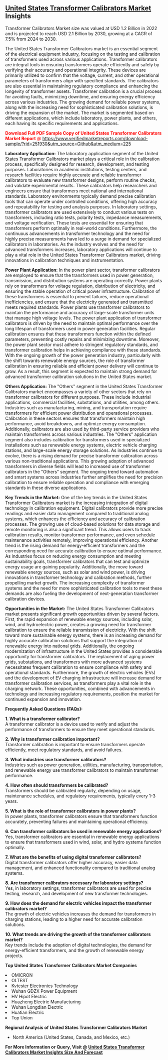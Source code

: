 <h2><a href="https://www.verifiedmarketreports.com/download-sample/?rid=251930&amp;utm_source=Github&amp;utm_medium=225" target="_blank">United States Transformer Calibrators Market</a> Insights</h2><p>Transformer Calibrators Market size was valued at USD 1.2 Billion in 2022 and is projected to reach USD 2.1 Billion by 2030, growing at a CAGR of 7.5% from 2024 to 2030.</p><p><p>The United States Transformer Calibrators market is an essential segment of the electrical equipment industry, focusing on the testing and calibration of transformers used across various applications. Transformer calibrators are integral tools in ensuring transformers operate efficiently and safely by verifying their accuracy and operational integrity. These devices are primarily utilized to confirm that the voltage, current, and other operational parameters of transformers align with specified standards. The calibrators are also essential in maintaining regulatory compliance and enhancing the longevity of transformer assets. Transformer calibration is a crucial process for avoiding faults, minimizing downtime, and ensuring energy efficiency across various industries. The growing demand for reliable power systems, along with the increasing need for sophisticated calibration solutions, is driving the expansion of the market. The market is segmented based on different applications, which include laboratory, power plants, and others, each having its specific requirements and applications. <p><span class=""><span style="color: #ff0000;"><strong>Download Full PDF Sample Copy of United States Transformer Calibrators Market Report</strong> @ </span><a href="https://www.verifiedmarketreports.com/download-sample/?rid=251930&amp;utm_source=Github&amp;utm_medium=225" target="_blank">https://www.verifiedmarketreports.com/download-sample/?rid=251930&amp;utm_source=Github&amp;utm_medium=225</a></span></p></p> <p><strong>Laboratory Application:</strong> The laboratory application segment of the United States Transformer Calibrators market plays a critical role in the calibration process, specifically designed for research, development, and testing purposes. Laboratories in academic institutions, testing centers, and research facilities require highly accurate and reliable transformer calibrators to evaluate new transformer designs, perform routine checks, and validate experimental results. These calibrators help researchers and engineers ensure that transformers meet national and international standards. Laboratory environments typically demand precise calibration tools that can operate under controlled conditions, offering high accuracy and repeatability for testing and analysis purposes. In laboratory settings, transformer calibrators are used extensively to conduct various tests on transformers, including ratio tests, polarity tests, impedance measurements, and voltage verification. These tests are essential for ensuring that transformers perform optimally in real-world conditions. Furthermore, the continuous advancements in transformer technology and the need for highly precise measurements have led to a surge in demand for specialized calibrators in laboratories. As the industry evolves and the need for advanced transformers increases, laboratory applications will continue to play a vital role in the United States Transformer Calibrators market, driving innovations in calibration techniques and instrumentation.</p> <p><strong>Power Plant Application:</strong> In the power plant sector, transformer calibrators are employed to ensure that the transformers used in power generation, transmission, and distribution systems are operating correctly. Power plants rely on transformers for voltage regulation, distribution of electricity, and ensuring the stable operation of critical power infrastructure. Calibration of these transformers is essential to prevent failures, reduce operational inefficiencies, and ensure that the electricity generated and transmitted meets required standards. Power plants use transformer calibrators to maintain the performance and accuracy of large-scale transformer units that manage high voltage levels. The power plant application of transformer calibrators is driven by the need to maintain optimal performance over the long lifespan of transformers used in power generation facilities. Regular calibration ensures that these transformers function within the defined parameters, preventing costly repairs and minimizing downtime. Moreover, the power plant sector must adhere to stringent regulatory standards, and transformer calibration helps in achieving compliance with these standards. With the ongoing growth of the power generation industry, particularly with the shift towards renewable energy sources, the role of transformer calibration in ensuring reliable and efficient power delivery will continue to grow. As a result, this segment is expected to maintain strong demand for advanced transformer calibration solutions in the United States market.</p> <p><strong>Others Application:</strong> The "Others" segment in the United States Transformer Calibrators market encompasses a variety of other sectors that rely on transformer calibrators for different purposes. These include industrial applications, commercial facilities, substations, and utilities, among others. Industries such as manufacturing, mining, and transportation require transformers for efficient power distribution and operational processes. Calibration in these sectors ensures that transformers maintain high performance, avoid breakdowns, and optimize energy consumption. Additionally, calibrators are also used by third-party service providers who maintain transformers across various industries. The "Others" application segment also includes calibration for transformers used in specialized installations such as renewable energy systems, electric vehicle charging stations, and large-scale energy storage solutions. As industries continue to evolve, there is a rising demand for precise transformer calibration across various non-traditional applications. This growing adoption of advanced transformers in diverse fields will lead to increased use of transformer calibrators in the "Others" segment. The ongoing trend toward automation and smart systems across industries further amplifies the need for precision calibration to ensure reliable operation and compliance with emerging standards in these diverse applications.</p> <p><strong>Key Trends in the Market:</strong> One of the key trends in the United States Transformer Calibrators market is the increasing integration of digital technology in calibration equipment. Digital calibrators provide more precise readings and easier data management compared to traditional analog systems, which enhances the efficiency and accuracy of calibration processes. The growing use of cloud-based solutions for data storage and remote monitoring is also a significant trend. This allows users to track calibration results, monitor transformer performance, and even schedule maintenance activities remotely, improving operational efficiency. Another trend is the rising demand for energy-efficient transformers and the corresponding need for accurate calibration to ensure optimal performance. As industries focus on reducing energy consumption and meeting sustainability goals, transformer calibrators that can test and optimize energy usage are gaining popularity. Additionally, the move toward renewable energy sources, such as solar and wind power, is driving innovations in transformer technology and calibration methods, further propelling market growth. The increasing complexity of transformer systems and the need for more sophisticated calibration tools to meet these demands are also fueling the development of next-generation transformer calibration devices.</p> <p><strong>Opportunities in the Market:</strong> The United States Transformer Calibrators market presents significant growth opportunities driven by several factors. First, the rapid expansion of renewable energy sources, including solar, wind, and hydroelectric power, creates a growing need for transformer calibration to ensure the reliable transmission of electricity. With the shift toward more sustainable energy systems, there is an increasing demand for highly accurate calibration solutions that support the integration of renewable energy into national grids. Additionally, the ongoing modernization of infrastructure in the United States provides a considerable opportunity for transformer calibrators. The replacement of aging power grids, substations, and transformers with more advanced systems necessitates frequent calibration to ensure compliance with safety and operational standards. Furthermore, the growth of electric vehicles (EVs) and the development of EV charging infrastructure will increase demand for transformer calibration services, as transformers play a vital role in the charging network. These opportunities, combined with advancements in technology and increasing regulatory requirements, position the market for continued expansion and innovation.</p> <p><strong>Frequently Asked Questions (FAQs):</strong></p> <p><strong>1. What is a transformer calibrator?</strong><br> A transformer calibrator is a device used to verify and adjust the performance of transformers to ensure they meet operational standards.</p> <p><strong>2. Why is transformer calibration important?</strong><br> Transformer calibration is important to ensure transformers operate efficiently, meet regulatory standards, and avoid failures.</p> <p><strong>3. What industries use transformer calibrators?</strong><br> Industries such as power generation, utilities, manufacturing, transportation, and renewable energy use transformer calibrators to maintain transformer performance.</p> <p><strong>4. How often should transformers be calibrated?</strong><br> Transformers should be calibrated regularly, depending on usage, maintenance schedules, and regulatory requirements, typically every 1-3 years.</p> <p><strong>5. What is the role of transformer calibrators in power plants?</strong><br> In power plants, transformer calibrators ensure that transformers function accurately, preventing failures and maintaining operational efficiency.</p> <p><strong>6. Can transformer calibrators be used in renewable energy applications?</strong><br> Yes, transformer calibrators are essential in renewable energy applications to ensure that transformers used in wind, solar, and hydro systems function optimally.</p> <p><strong>7. What are the benefits of using digital transformer calibrators?</strong><br> Digital transformer calibrators offer higher accuracy, easier data management, and enhanced functionality compared to traditional analog systems.</p> <p><strong>8. Are transformer calibrators necessary for laboratory settings?</strong><br> Yes, in laboratory settings, transformer calibrators are used for precise testing, research, and development of new transformer technologies.</p> <p><strong>9. How does the demand for electric vehicles impact the transformer calibrators market?</strong><br> The growth of electric vehicles increases the demand for transformers in charging stations, leading to a higher need for accurate calibration solutions.</p> <p><strong>10. What trends are driving the growth of the transformer calibrators market?</strong><br> Key trends include the adoption of digital technologies, the demand for energy-efficient transformers, and the growth of renewable energy projects.</p></p><p><strong>Top United States Transformer Calibrators Market Companies</strong></p><div data-test-id=""><p><li>OMICRON</li><li> OLTEST</li><li> Kvtester Electronics Technology</li><li> Wuhan GDZX Power Equipment</li><li> HV Hipot Electric</li><li> Huazheng Electric Manufacturing</li><li> Wuhan Longdian Electric</li><li> Huatian Electric</li><li> Top Union</li></p><div><strong>Regional Analysis of&nbsp;United States Transformer Calibrators Market</strong></div><ul><li dir="ltr"><p dir="ltr">North America&nbsp;(United States, Canada, and Mexico, etc.)</p></li></ul><p><strong>For More Information or Query, Visit @&nbsp;</strong><strong><a href="https://www.verifiedmarketreports.com/product/transformer-calibrators-market/?utm_source=Github&amp;utm_medium=225" target="_blank">United States Transformer Calibrators Market Insights Size And Forecast</a></strong></p></div>
